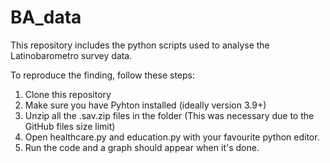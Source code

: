 # BA_data

This repository includes the python scripts used to analyse the Latinobarometro survey data.

To reproduce the finding, follow these steps:
  1. Clone this repository
  2. Make sure you have Pyhton installed (ideally version 3.9+)
  3. Unzip all the .sav.zip files in the folder (This was necessary due to the GitHub files size limit)
  4. Open healthcare.py and education.py with your favourite python editor.
  5. Run the code and a graph should appear when it's done.
